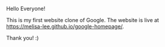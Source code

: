 Hello Everyone! 

This is my first website clone of Google. The website is live at https://melisa-lee.github.io/google-homepage/.

Thank you! :)